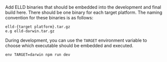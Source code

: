 Add ELLD binaries that should be embedded into the development and final build here. There should be one binary for each target platform. The naming convention for these binaries is as follows:

```
elld-{target platform}.tar.gz
e.g elld-darwin.tar.gz
```

During development, you can use the `TARGET` environment variable to choose which
executable should be embedded and executed.

```
env TARGET=darwin npm run dev
```
